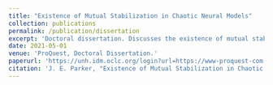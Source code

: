 ```yaml
---
title: "Existence of Mutual Stabilization in Chaotic Neural Models"
collection: publications
permalink: /publication/dissertation
excerpt: 'Doctoral dissertation. Discusses the existence of mutual stabilization in chaotic neural models, specifically the FitzHugh-Nagumo and Hindmarsh-Rose neural models .'
date: 2021-05-01
venue: 'ProQuest, Doctoral Dissertation.'
paperurl: 'https://unh.idm.oclc.org/login?url=https://www-proquest-com.unh.idm.oclc.org/dissertations-theses/existence-mutual-stabilization-chaotic-neural/docview/2559455643/se-2?accountid=14612'
citation: 'J. E. Parker, "Existence of Mutual Stabilization in Chaotic Neural Models." Order No. 28496524, University of New Hampshire, Ann Arbor, 2021.'
---
```



